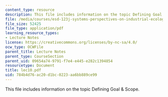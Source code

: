 ```yaml
---
content_type: resource
description: This file includes information on the topic Defining Goal & Scope.
file: /media/courses/esd-123j-systems-perspectives-on-industrial-ecology-spring-2006/784b4d76ac20d1bc0223aa6bb889ce99_lec10.pdf
file_size: 52425
file_type: application/pdf
learning_resource_types:
- Lecture Notes
license: https://creativecommons.org/licenses/by-nc-sa/4.0/
ocw_type: OCWFile
parent_title: Lecture Notes
parent_type: CourseSection
parent_uid: 09654a74-9791-f7e4-e445-e282c1394854
resourcetype: Document
title: lec10.pdf
uid: 784b4d76-ac20-d1bc-0223-aa6bb889ce99
---
```

This file includes information on the topic Defining Goal & Scope.